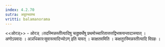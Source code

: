 ```yaml
---
index: 4.2.70
sutra: अदूरभवश्च
vritti: balamanorama
---
```


<<ओरञ्>> - ओरञ् ।तदस्मिन्नस्ती॑त्यादिषु चतुष्र्वर्थेषु प्रथमोच्चारितात्तत्तद्विभक्त्यन्तादञ्स्यात् । अणोऽपवादः । अञधिकारःसुवास्त्वादिभ्योऽण् इति यावत् । काक्षतवमिति । कक्षतुरस्मिन्नस्तीत्यादि विग्रहः । 